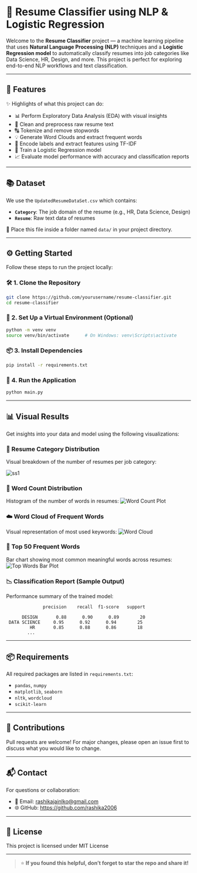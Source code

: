 # 🎯 Resume Classifier using NLP & Logistic Regression

Welcome to the **Resume Classifier** project — a machine learning pipeline that uses **Natural Language Processing (NLP)** techniques and a **Logistic Regression model** to automatically classify resumes into job categories like Data Science, HR, Design, and more. This project is perfect for exploring end-to-end NLP workflows and text classification.

---

## 🚀 Features
✨ Highlights of what this project can do:
- 📊 Perform Exploratory Data Analysis (EDA) with visual insights
- 🧹 Clean and preprocess raw resume text
- 🔠 Tokenize and remove stopwords
- 💡 Generate Word Clouds and extract frequent words
- 🔢 Encode labels and extract features using TF-IDF
- 🤖 Train a Logistic Regression model
- 📈 Evaluate model performance with accuracy and classification reports

---

## 📚 Dataset
We use the `UpdatedResumeDataSet.csv` which contains:
- **`Category`**: The job domain of the resume (e.g., HR, Data Science, Design)
- **`Resume`**: Raw text data of resumes

📁 Place this file inside a folder named `data/` in your project directory.

---

## ⚙️ Getting Started
Follow these steps to run the project locally:

### 🛠️ 1. Clone the Repository
```bash
git clone https://github.com/yourusername/resume-classifier.git
cd resume-classifier
```

### 🧪 2. Set Up a Virtual Environment (Optional)
```bash
python -m venv venv
source venv/bin/activate      # On Windows: venv\Scripts\activate
```

### 📦 3. Install Dependencies
```bash
pip install -r requirements.txt
```

### 🚀 4. Run the Application
```bash
python main.py
```

---

## 📊 Visual Results
Get insights into your data and model using the following visualizations:

### 🎯 Resume Category Distribution
Visual breakdown of the number of resumes per job category:

![ss1](https://github.com/user-attachments/assets/e680bb2b-a9ad-40ab-ae02-9e69b872b346)

### 📝 Word Count Distribution
Histogram of the number of words in resumes:
![Word Count Plot](assets/wordcount_hist.png)

### ☁️ Word Cloud of Frequent Words
Visual representation of most used keywords:
![Word Cloud](assets/wordcloud.png)

### 🔡 Top 50 Frequent Words
Bar chart showing most common meaningful words across resumes:
![Top Words Bar Plot](assets/top_words_bar.png)

### 📉 Classification Report (Sample Output)
Performance summary of the trained model:
```
              precision    recall  f1-score   support

      DESIGN       0.88      0.90      0.89        20
 DATA SCIENCE     0.95      0.92      0.94        25
         HR       0.85      0.88      0.86        18
        ...
```

---

## 📦 Requirements
All required packages are listed in `requirements.txt`:
- `pandas`, `numpy`
- `matplotlib`, `seaborn`
- `nltk`, `wordcloud`
- `scikit-learn`

---

## 🤝 Contributions
Pull requests are welcome! For major changes, please open an issue first to discuss what you would like to change.

---

## 📬 Contact
For questions or collaboration:
- 📧 Email: rashikajainlko@gmail.com
- 🌐 GitHub: https://github.com/rashika2006

---

## 📄 License
This project is licensed under MIT License

---

> ⭐ **If you found this helpful, don’t forget to star the repo and share it!**

